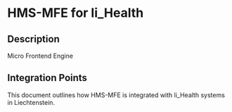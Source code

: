 # HMS-MFE for li_Health

## Description

Micro Frontend Engine

## Integration Points

This document outlines how HMS-MFE is integrated with li_Health systems in Liechtenstein.
